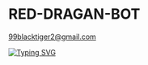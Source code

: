 # RED-DRAGAN-BOT
99blacktiger2@gmail.com




<a href="https://git.io/typing-svg"><img src="https://readme-typing-svg.demolab.com?font=Fira+Code&pause=1000&color=0A00FF&background=FF000000&center=true&vCenter=true&width=435&lines=%F0%9F%8D%81SL+CYBER+X+SACHIYA%F0%9F%8D%81;%F0%9F%8D%81WELOCOME%F0%9F%8D%81;%F0%9F%8D%81TO+MY+SITE%F0%9F%8D%81;%E0%B6%87%E0%B6%BA%E0%B7%92+%E0%B6%B4%E0%B6%9A%E0%B6%AF+%E0%B6%B6%E0%B6%BD%E0%B6%B1%E0%B7%8A%E0%B6%B1%E0%B7%99+%F0%9F%98%82;%E0%B6%85%E0%B6%B1%E0%B7%99+%E0%B7%80%E0%B7%90%E0%B6%A9%E0%B6%9A%E0%B7%8A+%E0%B6%B6%E0%B6%BD%E0%B7%8F+%E0%B6%9C%E0%B6%B1%E0%B7%92%E0%B6%B8%E0%B7%8A+%F0%9F%98%82%F0%9F%98%82" alt="Typing SVG" /></a>
